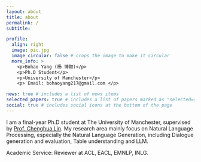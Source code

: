 ```yaml
---
layout: about
title: about
permalink: /
subtitle:

profile:
  align: right
  image: pic.jpg
  image_circular: false # crops the image to make it circular
  more_info: >
    <p>Bohao Yang (杨 博颢)</p>
    <p>Ph.D Student</p>
    <p>University of Manchester</p>
    <p> Email: bohaoyang217@gmail.com </p>

news: true # includes a list of news items
selected_papers: true # includes a list of papers marked as "selected={true}"
social: true # includes social icons at the bottom of the page
---
```


I am a final-year Ph.D student at The University of Manchester, supervised by [Prof. Chenghua Lin](https://chenghua-lin.github.io/). My research area mainly focus on Natural Language Processing, especially the Natural Language Generation, including Dialogue generation and evaluation, Table understanding and LLM.

Academic Service: Reviewer at ACL, EACL, EMNLP, INLG.



